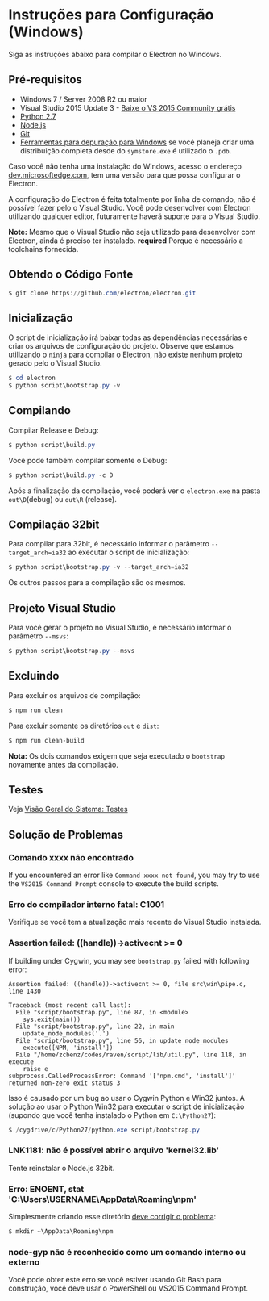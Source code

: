# Instruções para Configuração (Windows)

Siga as instruções abaixo para compilar o Electron no Windows.

## Pré-requisitos

* Windows 7 / Server 2008 R2 ou maior
* Visual Studio 2015 Update 3 - [Baixe o VS 2015 Community grátis](https://www.visualstudio.com/en-us/products/visual-studio-community-vs.aspx)
* [Python 2.7](http://www.python.org/download/releases/2.7/)
* [Node.js](http://nodejs.org/download/)
* [Git](http://git-scm.com)
* [Ferramentas para depuração para Windows](https://msdn.microsoft.com/en-us/library/windows/hardware/ff551063.aspx) se você planeja criar uma distribuição completa desde do `symstore.exe` é utilizado o `.pdb`.

Caso você não tenha uma instalação do Windows, acesso o endereço [dev.microsoftedge.com](https://developer.microsoft.com/en-us/microsoft-edge/tools/vms/), tem uma versão para que possa configurar o Electron.

A configuração do Electron é feita totalmente por linha de comando, não é possível fazer pelo o Visual Studio. Você pode desenvolver com Electron utilizando qualquer editor, futuramente haverá suporte para o Visual Studio.

**Note:** Mesmo que o Visual Studio não seja utilizado para desenvolver com Electron, ainda é preciso ter instalado. **required** Porque é necessário a toolchains fornecida.

## Obtendo o Código Fonte

```powershell
$ git clone https://github.com/electron/electron.git
```

## Inicialização

O script de inicialização irá baixar todas as dependências necessárias e criar os arquivos de configuração do projeto. Observe que estamos utilizando o `ninja` para compilar o Electron, não existe nenhum projeto gerado pelo o Visual Studio.

```powershell
$ cd electron
$ python script\bootstrap.py -v
```

## Compilando

Compilar Release e Debug:

```powershell
$ python script\build.py
```

Você pode também compilar somente o Debug:

```powershell
$ python script\build.py -c D
```

Após a finalização da compilação, você poderá ver o `electron.exe` na pasta `out\D`(debug) ou `out\R` (release).

## Compilação 32bit

Para compilar para 32bit, é necessário informar o parâmetro `--target_arch=ia32` ao executar o script de inicialização:

```powershell
$ python script\bootstrap.py -v --target_arch=ia32
```

Os outros passos para a compilação são os mesmos.

## Projeto Visual Studio

Para você gerar o projeto no Visual Studio, é necessário informar o parâmetro `--msvs`:

```powershell
$ python script\bootstrap.py --msvs
```

## Excluindo

Para excluir os arquivos de compilação:

```powershell
$ npm run clean
```

Para excluir somente os diretórios `out` e `dist`:

```bash
$ npm run clean-build
```

**Nota:** Os dois comandos exigem que seja executado o `bootstrap` novamente antes da compilação.

## Testes

Veja [Visão Geral do Sistema: Testes](build-system-overview.md#tests)

## Solução de Problemas

### Comando xxxx não encontrado

If you encountered an error like `Command xxxx not found`, you may try to use the `VS2015 Command Prompt` console to execute the build scripts.

### Erro do compilador interno fatal: C1001

Verifique se você tem a atualização mais recente do Visual Studio instalada.

### Assertion failed: ((handle))->activecnt >= 0

If building under Cygwin, you may see `bootstrap.py` failed with following error:

    Assertion failed: ((handle))->activecnt >= 0, file src\win\pipe.c, line 1430
    
    Traceback (most recent call last):
      File "script/bootstrap.py", line 87, in <module>
        sys.exit(main())
      File "script/bootstrap.py", line 22, in main
        update_node_modules('.')
      File "script/bootstrap.py", line 56, in update_node_modules
        execute([NPM, 'install'])
      File "/home/zcbenz/codes/raven/script/lib/util.py", line 118, in execute
        raise e
    subprocess.CalledProcessError: Command '['npm.cmd', 'install']' returned non-zero exit status 3
    

Isso é causado por um bug ao usar o Cygwin Python e Win32 juntos. A solução ao usar o Python Win32 para executar o script de inicialização (supondo que você tenha instalado o Python em `C:\Python27`):

```powershell
$ /cygdrive/c/Python27/python.exe script/bootstrap.py
```

### LNK1181: não é possível abrir o arquivo 'kernel32.lib'

Tente reinstalar o Node.js 32bit.

### Erro: ENOENT, stat 'C:\Users\USERNAME\AppData\Roaming\npm'

Simplesmente criando esse diretório [deve corrigir o problema](http://stackoverflow.com/a/25095327/102704):

```powershell
$ mkdir ~\AppData\Roaming\npm
```

### node-gyp não é reconhecido como um comando interno ou externo

Você pode obter este erro se você estiver usando Git Bash para construção, você deve usar o PowerShell ou VS2015 Command Prompt.